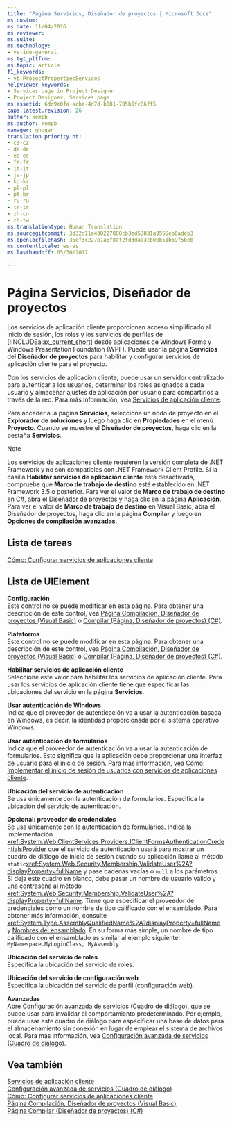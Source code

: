 ```yaml
---
title: "Página Servicios, Diseñador de proyectos | Microsoft Docs"
ms.custom: 
ms.date: 11/04/2016
ms.reviewer: 
ms.suite: 
ms.technology:
- vs-ide-general
ms.tgt_pltfrm: 
ms.topic: article
f1_keywords:
- vb.ProjectPropertiesServices
helpviewer_keywords:
- Services page in Project Designer
- Project Designer, Services page
ms.assetid: 6dd9e0fa-acba-4d7d-b081-705b0fc86ff5
caps.latest.revision: 26
author: kempb
ms.author: kempb
manager: ghogen
translation.priority.ht:
- cs-cz
- de-de
- es-es
- fr-fr
- it-it
- ja-jp
- ko-kr
- pl-pl
- pt-br
- ru-ru
- tr-tr
- zh-cn
- zh-tw
ms.translationtype: Human Translation
ms.sourcegitcommit: 3d32d11a430227800cb3ed53831a9565eb6adeb3
ms.openlocfilehash: 35ef3c227b1a5f8af2fd3daa3cb00b51b69f5beb
ms.contentlocale: es-es
ms.lasthandoff: 05/30/2017

---
```

# <a name="services-page-project-designer"></a>Página Servicios, Diseñador de proyectos
Los servicios de aplicación cliente proporcionan acceso simplificado al inicio de sesión, los roles y los servicios de perfiles de [!INCLUDE[ajax_current_short](../../ide/reference/includes/ajax_current_short_md.md)] desde aplicaciones de Windows Forms y Windows Presentation Foundation (WPF). Puede usar la página **Servicios** del **Diseñador de proyectos** para habilitar y configurar servicios de aplicación cliente para el proyecto.  
  
 Con los servicios de aplicación cliente, puede usar un servidor centralizado para autenticar a los usuarios, determinar los roles asignados a cada usuario y almacenar ajustes de aplicación por usuario para compartirlos a través de la red. Para más información, vea [Servicios de aplicación cliente](/dotnet/framework/common-client-technologies/client-application-services).  
  
 Para acceder a la página **Servicios**, seleccione un nodo de proyecto en el **Explorador de soluciones** y luego haga clic en **Propiedades** en el menú **Proyecto**. Cuando se muestre el **Diseñador de proyectos**, haga clic en la pestaña **Servicios**.  
  
> [!NOTE]
>  Los servicios de aplicaciones cliente requieren la versión completa de .NET Framework y no son compatibles con .NET Framework Client Profile. Si la casilla **Habilitar servicios de aplicación cliente** está desactivada, compruebe que **Marco de trabajo de destino** esté establecido en .NET Framework 3.5 o posterior. Para ver el valor de **Marco de trabajo de destino** en C#, abra el Diseñador de proyectos y haga clic en la página **Aplicación**. Para ver el valor de **Marco de trabajo de destino** en Visual Basic, abra el Diseñador de proyectos, haga clic en la página **Compilar** y luego en **Opciones de compilación avanzadas**.  
  
## <a name="task-list"></a>Lista de tareas  
 [Cómo: Configurar servicios de aplicaciones cliente](/dotnet/framework/common-client-technologies/how-to-configure-client-application-services)  
  
## <a name="uielement-list"></a>Lista de UIElement  
 **Configuración**  
 Este control no se puede modificar en esta página. Para obtener una descripción de este control, vea [Página Compilación, Diseñador de proyectos (Visual Basic)](../../ide/reference/compile-page-project-designer-visual-basic.md) o [Compilar (Página, Diseñador de proyectos) (C#)](../../ide/reference/build-page-project-designer-csharp.md).  
  
 **Plataforma**  
 Este control no se puede modificar en esta página. Para obtener una descripción de este control, vea [Página Compilación, Diseñador de proyectos (Visual Basic)](../../ide/reference/compile-page-project-designer-visual-basic.md) o [Compilar (Página, Diseñador de proyectos) (C#)](../../ide/reference/build-page-project-designer-csharp.md).  
  
 **Habilitar servicios de aplicación cliente**  
 Seleccione este valor para habilitar los servicios de aplicación cliente. Para usar los servicios de aplicación cliente tiene que especificar las ubicaciones del servicio en la página **Servicios**.  
  
 **Usar autenticación de Windows**  
 Indica que el proveedor de autenticación va a usar la autenticación basada en Windows, es decir, la identidad proporcionada por el sistema operativo Windows.  
  
 **Usar autenticación de formularios**  
 Indica que el proveedor de autenticación va a usar la autenticación de formularios. Esto significa que la aplicación debe proporcionar una interfaz de usuario para el inicio de sesión. Para más información, vea [Cómo: Implementar el inicio de sesión de usuarios con servicios de aplicaciones cliente](/dotnet/framework/common-client-technologies/how-to-implement-user-login-with-client-application-services).  
  
 **Ubicación del servicio de autenticación**  
 Se usa únicamente con la autenticación de formularios. Especifica la ubicación del servicio de autenticación.  
  
 **Opcional: proveedor de credenciales**  
 Se usa únicamente con la autenticación de formularios. Indica la implementación <xref:System.Web.ClientServices.Providers.IClientFormsAuthenticationCredentialsProvider> que el servicio de autenticación usará para mostrar un cuadro de diálogo de inicio de sesión cuando su aplicación llame al método `static`<xref:System.Web.Security.Membership.ValidateUser%2A?displayProperty=fullName> y pase cadenas vacías o `null` a los parámetros. Si deja este cuadro en blanco, debe pasar un nombre de usuario válido y una contraseña al método <xref:System.Web.Security.Membership.ValidateUser%2A?displayProperty=fullName>. Tiene que especificar el proveedor de credenciales como un nombre de tipo calificado con el ensamblado. Para obtener más información, consulte <xref:System.Type.AssemblyQualifiedName%2A?displayProperty=fullName> y [Nombres del ensamblado](/dotnet/framework/app-domains/assembly-names). En su forma más simple, un nombre de tipo calificado con el ensamblado es similar al ejemplo siguiente: `MyNamespace.MyLoginClass, MyAssembly`  
  
 **Ubicación del servicio de roles**  
 Especifica la ubicación del servicio de roles.  
  
 **Ubicación del servicio de configuración web**  
 Especifica la ubicación del servicio de perfil (configuración web).  
  
 **Avanzadas**  
 Abre [Configuración avanzada de servicios (Cuadro de diálogo)](../../ide/reference/advanced-settings-for-services-dialog-box.md), que se puede usar para invalidar el comportamiento predeterminado. Por ejemplo, puede usar este cuadro de diálogo para especificar una base de datos para el almacenamiento sin conexión en lugar de emplear el sistema de archivos local. Para más información, vea [Configuración avanzada de servicios (Cuadro de diálogo)](../../ide/reference/advanced-settings-for-services-dialog-box.md).  
  
## <a name="see-also"></a>Vea también  
 [Servicios de aplicación cliente](/dotnet/framework/common-client-technologies/client-application-services)   
 [Configuración avanzada de servicios (Cuadro de diálogo)](../../ide/reference/advanced-settings-for-services-dialog-box.md)   
 [Cómo: Configurar servicios de aplicaciones cliente](/dotnet/framework/common-client-technologies/how-to-configure-client-application-services)   
 [Página Compilación, Diseñador de proyectos (Visual Basic)](../../ide/reference/compile-page-project-designer-visual-basic.md)   
 [Página Compilar (Diseñador de proyectos) (C#)](../../ide/reference/build-page-project-designer-csharp.md)   

